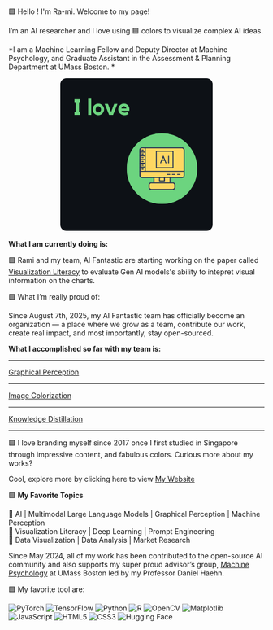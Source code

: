 🟩 Hello ! I'm Ra-mi. Welcome to my page! 

I’m an AI researcher and I love using 🟩 colors to visualize complex AI ideas. 
  
*I am a Machine Learning Fellow and Deputy Director at Machine Psychology, and Graduate Assistant in the Assessment & Planning Department at UMass Boston. *

<p align="center">
  <img src="https://raw.githubusercontent.com/raminguyen/raminguyen/main/rami_huu_nguyen_i_love_ai.png" alt="Rami Loves AI" width="300" height="300" style="border-radius:12px;">
</p>

**What I am currently doing is:** 

🟩 Rami and my team, AI Fantastic are starting working on the paper called [Visualization Literacy](https://github.com/raminguyen/Visualization_Literacy) to evaluate Gen AI models's ability to intepret visual information on the charts. 

🟩 What I’m really proud of:

Since August 7th, 2025, my AI Fantastic team has officially become an organization — a place where we grow as a team, contribute our work, create real impact, and most importantly, stay open-sourced. 

**What I accomplished so far with my team is:**

---

[Graphical Perception](https://raminguyen.github.io/LLMP2/) 

---

[Image Colorization](https://github.com/raminguyen/Image-Colorization) 

---

[Knowledge Distillation](https://github.com/raminguyen/AI_For_All)

---

🟩 I love branding myself since 2017 once I first studied in Singapore through impressive content, and fabulous colors. Curious more about my works?

  Cool, explore more by clicking here to view [My Website](https://raminguyen.github.io/)

🟩 **My Favorite Topics**

🌟 AI | Multimodal Large Language Models | Graphical Perception | Machine Perception  
🌟 Visualization Literacy | Deep Learning | Prompt Engineering  
🌟 Data Visualization | Data Analysis | Market Research

Since May 2024, all of my work has been contributed to the open-source AI community and also supports my super proud advisor’s group, [Machine Psychology](https://mpsych.org/ai/) at UMass Boston led by my Professor Daniel Haehn.

🟩 My favorite tool are:

<p align="left">
  <!-- ML/AI -->
  <img src="https://cdn.jsdelivr.net/gh/devicons/devicon/icons/pytorch/pytorch-original.svg" alt="PyTorch" width="48" height="48"/>
  <img src="https://cdn.jsdelivr.net/gh/devicons/devicon/icons/tensorflow/tensorflow-original.svg" alt="TensorFlow" width="48" height="48"/>
  <img src="https://cdn.jsdelivr.net/gh/devicons/devicon/icons/python/python-original.svg" alt="Python" width="48" height="48"/>
  
  <!-- Data Science -->
  <img src="https://cdn.jsdelivr.net/gh/devicons/devicon/icons/r/r-original.svg" alt="R" width="48" height="48"/>
  <img src="https://cdn.jsdelivr.net/gh/devicons/devicon/icons/opencv/opencv-original.svg" alt="OpenCV" width="48" height="48"/>
  <img src="https://cdn.jsdelivr.net/gh/devicons/devicon/icons/matplotlib/matplotlib-original.svg" alt="Matplotlib" width="48" height="48"/>
  
  <!-- Web / Tools -->
  <img src="https://cdn.jsdelivr.net/gh/devicons/devicon/icons/javascript/javascript-original.svg" alt="JavaScript" width="48" height="48"/>
  <img src="https://cdn.jsdelivr.net/gh/devicons/devicon/icons/html5/html5-original.svg" alt="HTML5" width="48" height="48"/>
  <img src="https://cdn.jsdelivr.net/gh/devicons/devicon/icons/css3/css3-original.svg" alt="CSS3" width="48" height="48"/>
  <img src="https://huggingface.co/front/assets/huggingface_logo-noborder.svg" alt="Hugging Face" width="48" height="48"/>
</p>

